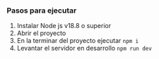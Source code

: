 ### Pasos para ejecutar

1. Instalar Node js v18.8 o superior
2. Abrir el proyecto
3. En la terminar del proyecto ejecutar `npm i`
4. Levantar el servidor en desarrollo `npm run dev`
